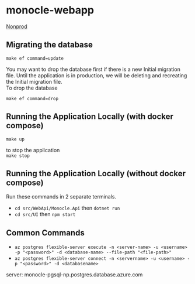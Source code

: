 # monocle-webapp

[Nonprod](https://purple-mushroom-035a32310.3.azurestaticapps.net)

## Migrating the database

`make ef command=update`

You may want to drop the database first if there is a new Initial migration file. Until the application
is in production, we will be deleting and recreating the Initial migration file.  
To drop the database

`make ef command=drop`

## Running the Application Locally (with docker compose)

`make up`

to stop the application  
`make stop`

## Running the Application Locally (without docker compose)

Run these commands in 2 separate terminals.

- `cd src/WebApi/Monocle.Api` then `dotnet run`
- `cd src/UI` then `npm start`

## Common Commands

- `az postgres flexible-server execute -n <server-name> -u <username> -p "<password>" -d <database-name> --file-path "<file-path>"`
- `az postgres flexible-server connect -n <servername> -u <username> -p "<password>" -d <databasename>`

server: monocle-pgsql-np.postgres.database.azure.com
